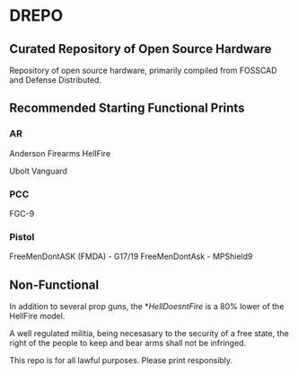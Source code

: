 # DREPO
##  Curated Repository of Open Source Hardware

Repository of open source hardware, primarily compiled from FOSSCAD and Defense Distributed.

## Recommended Starting Functional Prints

### AR
Anderson Firearms HellFire

Ubolt Vanguard

### PCC
FGC-9

### Pistol
FreeMenDontASK (FMDA) - G17/19 
FreeMenDontAsk - MPShield9

## Non-Functional
In addition to several prop guns, the **HellDoesntFire* is a 80% lower of the HellFire model.





A well regulated militia, being necesasary to the security of a free state, the right of the people to keep and bear arms shall not be infringed.

This repo is for all lawful purposes. Please print responsibly.
